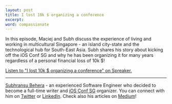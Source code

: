 ```yaml
---
layout: post
title: I lost 10k $ organizing a conference
excerpt: 
word: compassionate
---
```


In this episode, Maciej and Subh discuss the experience of living and working in multicultural Singapore - an island city-state and the technological hub for South-East Asia. Subh shares his story about kicking off the iOS Conf SG and why he has been organizing it for many years regardless of a personal financial loss of 10k $!

<a class="spreaker-player" href="https://www.spreaker.com/episode/41592091" data-resource="episode_id=41592091" data-width="100%" data-height="200px" data-theme="light" data-playlist="false" data-playlist-continuous="false" data-autoplay="false" data-live-autoplay="false" data-chapters-image="true" data-episode-image-position="right" data-hide-logo="false" data-hide-likes="false" data-hide-comments="false" data-hide-sharing="false" data-hide-download="true">Listen to "I lost 10k $ organizing a conference" on Spreaker.</a><script async src="https://widget.spreaker.com/widgets.js"></script>

---

[Subhransu Behera](https://twitter.com/subhransu) - an experienced Software Engineer who decided to become a full-time writer and [iOS Conf SG](https://iosconf.sg) organizer. You can connect with him on [Twitter](https://twitter.com/subhransu) or [LinkedIn](https://www.linkedin.com/in/subhransubehera). Check also his articles on [Medium](https://medium.com/@subhransu)!
